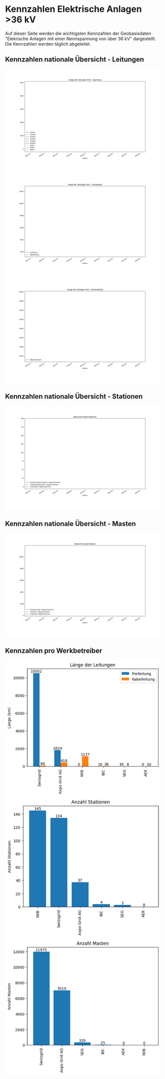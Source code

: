 # Kennzahlen Elektrische Anlagen >36 kV
Auf dieser Seite werden die wichtigsten Kennzahlen der Geobasisdaten "Elekrische Anlagen mit einer Nennspannung von über 36 kV" dargestellt.
Die Kennzahlen werden täglich abgeleitet.

## Kennzahlen nationale Übersicht - Leitungen
![image](plots/LaengeLeitungen_Spannung.png)
![image](plots/LaengeLeitungen_Typ.png)
![image](plots/LaengeLeitungen_StromnetzTyp.png)

## Kennzahlen nationale Übersicht - Stationen
![image](plots/UebersichtAnzahlStationen.png)

## Kennzahlen nationale Übersicht - Masten
![image](plots/UebersichtAnzahlMasten.png)

## Kennzahlen pro Werkbetreiber
![image](plots/LaengeLeitungen.png)
![image](plots/AnzahlStationen.png)
![image](plots/AnzahlMasten.png)
